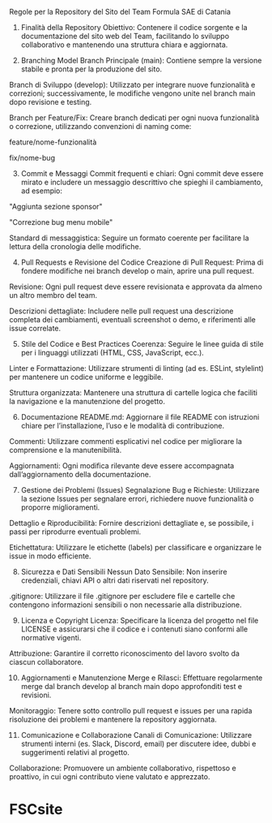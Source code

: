 Regole per la Repository del Sito del Team Formula SAE di Catania
1. Finalità della Repository
Obiettivo: Contenere il codice sorgente e la documentazione del sito web del Team, facilitando lo sviluppo collaborativo e mantenendo una struttura chiara e aggiornata.

2. Branching Model
Branch Principale (main): Contiene sempre la versione stabile e pronta per la produzione del sito.

Branch di Sviluppo (develop): Utilizzato per integrare nuove funzionalità e correzioni; successivamente, le modifiche vengono unite nel branch main dopo revisione e testing.

Branch per Feature/Fix: Creare branch dedicati per ogni nuova funzionalità o correzione, utilizzando convenzioni di naming come:

feature/nome-funzionalità

fix/nome-bug

3. Commit e Messaggi
Commit frequenti e chiari: Ogni commit deve essere mirato e includere un messaggio descrittivo che spieghi il cambiamento, ad esempio:

"Aggiunta sezione sponsor"

"Correzione bug menu mobile"

Standard di messaggistica: Seguire un formato coerente per facilitare la lettura della cronologia delle modifiche.

4. Pull Requests e Revisione del Codice
Creazione di Pull Request: Prima di fondere modifiche nei branch develop o main, aprire una pull request.

Revisione: Ogni pull request deve essere revisionata e approvata da almeno un altro membro del team.

Descrizioni dettagliate: Includere nelle pull request una descrizione completa dei cambiamenti, eventuali screenshot o demo, e riferimenti alle issue correlate.

5. Stile del Codice e Best Practices
Coerenza: Seguire le linee guida di stile per i linguaggi utilizzati (HTML, CSS, JavaScript, ecc.).

Linter e Formattazione: Utilizzare strumenti di linting (ad es. ESLint, stylelint) per mantenere un codice uniforme e leggibile.

Struttura organizzata: Mantenere una struttura di cartelle logica che faciliti la navigazione e la manutenzione del progetto.

6. Documentazione
README.md: Aggiornare il file README con istruzioni chiare per l’installazione, l’uso e le modalità di contribuzione.

Commenti: Utilizzare commenti esplicativi nel codice per migliorare la comprensione e la manutenibilità.

Aggiornamenti: Ogni modifica rilevante deve essere accompagnata dall’aggiornamento della documentazione.

7. Gestione dei Problemi (Issues)
Segnalazione Bug e Richieste: Utilizzare la sezione Issues per segnalare errori, richiedere nuove funzionalità o proporre miglioramenti.

Dettaglio e Riproducibilità: Fornire descrizioni dettagliate e, se possibile, i passi per riprodurre eventuali problemi.

Etichettatura: Utilizzare le etichette (labels) per classificare e organizzare le issue in modo efficiente.

8. Sicurezza e Dati Sensibili
Nessun Dato Sensibile: Non inserire credenziali, chiavi API o altri dati riservati nel repository.

.gitignore: Utilizzare il file .gitignore per escludere file e cartelle che contengono informazioni sensibili o non necessarie alla distribuzione.

9. Licenza e Copyright
Licenza: Specificare la licenza del progetto nel file LICENSE e assicurarsi che il codice e i contenuti siano conformi alle normative vigenti.

Attribuzione: Garantire il corretto riconoscimento del lavoro svolto da ciascun collaboratore.

10. Aggiornamenti e Manutenzione
Merge e Rilasci: Effettuare regolarmente merge dal branch develop al branch main dopo approfonditi test e revisioni.

Monitoraggio: Tenere sotto controllo pull request e issues per una rapida risoluzione dei problemi e mantenere la repository aggiornata.

11. Comunicazione e Collaborazione
Canali di Comunicazione: Utilizzare strumenti interni (es. Slack, Discord, email) per discutere idee, dubbi e suggerimenti relativi al progetto.

Collaborazione: Promuovere un ambiente collaborativo, rispettoso e proattivo, in cui ogni contributo viene valutato e apprezzato.


# FSCsite
